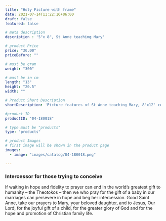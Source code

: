 ```yaml
---
title: "Holy Picture with frame"
date: 2021-07-14T11:22:16+06:00
draft: false
featured: false

# meta description
description : '5"x 8", St Anne teaching Mary'

# product Price
price: "30.00"
priceBefore: ""

# must be gram
weight: "300"

# must be in cm
length: "13"
height: "20.5"
width: ""

# Product Short Description
shortDescription: 'Picture features of St Anne teaching Mary, 8"x12" comes with wooden frame.'

#product ID
productID: "04-180018"

# type must be "products"
type: "products"

# product Images
# first image will be shown in the product page
images:
  - image: "images/catalog/04-180018.png"

---
```


### Intercessor for those trying to conceive
If waiting in hope and fidelity to prayer can end in the world’s greatest gift to humanity – the Theotokos – then we who pray for the gift of a baby in our marriages can persevere in hope and beg her intercession. Good Saint Anne, take our prayers to Mary, your beloved daughter, and to Jesus, Our Lord, for the joyful gift of a child, for the greater glory of God and for the hope and promotion of Christian family life.
